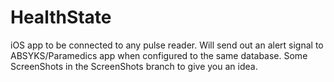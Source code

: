 # HealthState
iOS app to be connected to any pulse reader. Will send out an alert signal to ABSYKS/Paramedics app when configured to the same database. 
Some ScreenShots in the ScreenShots branch to give you an idea.
